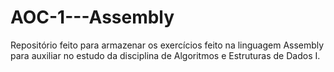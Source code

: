 # AOC-1---Assembly
Repositório feito para armazenar os exercícios feito na linguagem Assembly para auxiliar no estudo da disciplina de Algoritmos e Estruturas de Dados I.
